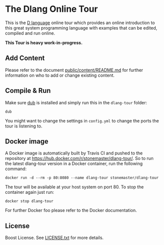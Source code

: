 # The Dlang Online Tour

This is the [D language](https://dlang.org) online tour which
provides an online introduction to this great system programming language
with examples that can be edited, compiled and run online.

**This Tour is heavy work-in-progress.**

## Add Content

Please refer to the document [public/content/README.md](public/content/README.md)
for further information on who to add or change existing content.

## Compile & Run

Make sure [dub](http://code.dlang.org/download) is installed and simply run this in
the `dlang-tour` folder:

	dub

You might want to change the settings in `config.yml` to change
the ports the tour is listening to.

## Docker image

A Docker image is automatically built by Travis CI and pushed to the repository
at https://hub.docker.com/r/stonemaster/dlang-tour/. So to run the latest dlang-tour
version in a Docker container, run the following command:

	docker run -d --rm -p 80:8080 --name dlang-tour stonemaster/dlang-tour

The tour will be available at your host system on port 80. To stop the container
again just run:
	
	docker stop dlang-tour

For further Docker foo please refer to the Docker documentation.

## License

Boost License. See [LICENSE.txt](LICENSE.txt) for more details.
